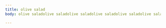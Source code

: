 ```yaml
---
title: olive salad
body: olive saladolive saladolive saladolive saladolive saladolive saladolive salad

---
```


